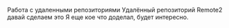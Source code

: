 Работа с удаленными репозиториями
Удалённый репозиторий Remote2
давай сделаем это
Я еще кое что доделал, будет интересно. 
